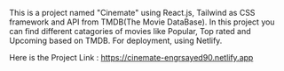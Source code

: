 This is a project named "Cinemate" using React.js, Tailwind as CSS framework and API from TMDB(The Movie DataBase).
In this project you can find different catagories of movies like Popular, Top rated and Upcoming based
on TMDB. For deployment, using Netlify.

Here is the Project Link : https://cinemate-engrsayed90.netlify.app

